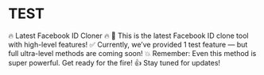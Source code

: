 # TEST
🔥 Latest Facebook ID Cloner 🔥 🚀 This is the latest Facebook ID clone tool with high-level features! ✅ Currently, we’ve provided 1 test feature — but full ultra-level methods are coming soon! 💥 Remember: Even this method is super powerful. Get ready for the fire! 👍 Stay tuned for updates!
